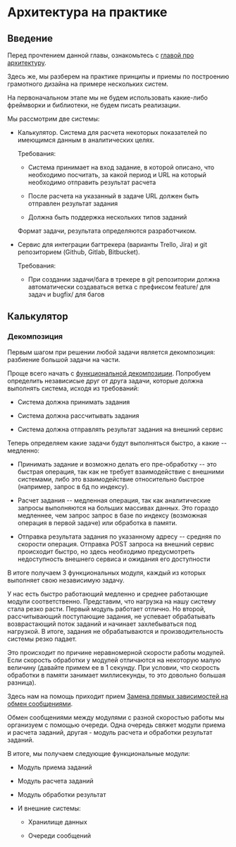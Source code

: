 # Архитектура на практике

## Введение

Перед прочтением данной главы, ознакомьтесь с [главой про архитектуру](archicture.md).

Здесь же, мы разберем на практике принципы и приемы по построению грамотного дизайна на примере нескольких систем.

На первоначальном этапе мы не будем использовать какие-либо фреймворки и библиотеки, не будем писать реализации. 

Мы рассмотрим две системы:

* Калькулятор. Система для расчета некоторых показателей по имеющимся данным в аналитических целях.   

    Требования: 
    
    * Система принимает на вход задание, в которой описано, что необходимо посчитать, за какой период и URL на 
    который необходимо отправить результат расчета
    
    * После расчета на указанный в задаче URL должен быть отправлен результат задания
    
    * Должна быть поддержка нескольких типов заданий
    
    Формат задачи, результата определяются разработчиком. 

* Сервис для интеграции багтрекера (варианты Trello, Jira) и git репозиторием (Github, Gitlab, Bitbucket). 
    
    Требования:
    
    * При создании задачи/бага в трекере в git репозитории должна автоматически создаваться ветка с префиксом
    feature/ для задач и bugfix/ для багов
    
## Калькулятор

### Декомпозиция

Первым шагом при решении любой задачи является декомпозиция: разбиение большой задачи на части. 

Проще всего начать с [функциональной декомпозиции](archicture.md#_7). Попробуем определить независисые друг от друга задачи, которые должна
выполнять система, исходя из требований:

* Система должна принимать задания

* Система должна рассчитывать задания

* Система должна отправлять результат задания на внешний сервис

Теперь определяем какие задачи будут выполняться быстро, а какие -- медленно:

* Принимать задание и возможно делать его пре-обработку -- это быстрая операция, так как не требует 
взаимодействие с внешними системами, либо это взаимодействие относительно быстрое
(например, запрос в бд по индексу).
    
* Расчет задания -- медленная операция, так как аналитические запросы выполняются на больших массивах
данных. Это гораздо медленнее, чем запрос запрос в базе по индексу (возможная операция в первой задаче) или 
обработка в памяти.
    
* Отправка результата задания по указанному адресу -- средняя по скорости операция. 
Отправка POST запроса на внешний сервис
происходит быстро, но здесь необходимо предусмотреть недоступность внешнего сервиса и ожидания его доступности 

В итоге получаем 3 функциональных модуля, каждый из которых выполняет свою независимую задачу.
   
    
У нас есть быстро работающий медленно и среднее работающие модули соответственно. Представим, что нагрузка 
на нашу систему стала резко расти. Первый модуль работает отлично. Но второй, рассчитывающий поступающие задания,
не успевает обрабатывать возврастающий поток заданий и начинает захлебываться под нагрузкой. В итоге, задания
не обрабатываются и производительность системы резко падает. 

Это происходит по причине неравномерной скорости работы модулей. Если скорость обработки у модулей отличаются
на некоторую малую величину (давайте примем ее в 1 секунду. При условии, что скорость обработки в памяти занимает
миллисекунды, то это довольно большая разница). 

Здесь нам на помощь приходит прием [Замена прямых зависимостей на обмен сообщениями](archicture.md#_10).

Обмен сообщениями между модулями с разной скоростью работы мы организуем с помощью очереди. Одна очередь свяжет
модули приема и расчета заданий, другая - модуль расчета и обработки результат заданий. 

В итоге, мы получаем следующие функциональные модули:

* Модуль приема заданий

* Модуль расчета заданий

* Модуль обработки результат

* И внешние системы:
    
    * Хранилище данных
    
    * Очереди сообщений 

     
    
    
    
    
    
    
    
    
    
    
    
    
    
    
    
    
    
    
    
    
    
    
    
    
    
    
    
    
    